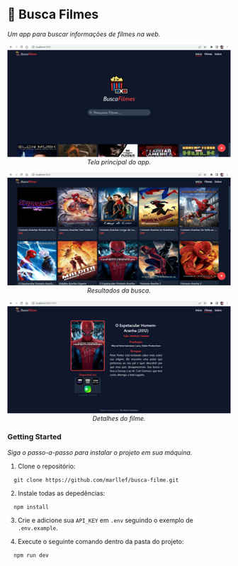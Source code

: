 # 🔎 Busca Filmes

_Um app para buscar informações de filmes na web._

<div align='center'>

![Tela principal](/public/screenshots/tela_1.png)
_Tela principal do app._

</div>

<div align='center'>

![Tela principal](/public/screenshots/tela_2.png)
_Resultados da busca._

</div>

<div align='center'>

![Tela principal](/public/screenshots/tela_3.png)
_Detalhes do filme._

</div>

### Getting Started

_Siga o passo-a-passo para instalar o projeto em sua máquina._

1. Clone o repositório:

```
  git clone https://github.com/marllef/busca-filme.git
```

2. Instale todas as depedências:

```
  npm install
```

3. Crie e adicione sua `API_KEY` em `.env` seguindo o exemplo de `.env.example`.

4. Execute o seguinte comando dentro da pasta do projeto:

```
  npm run dev
```
